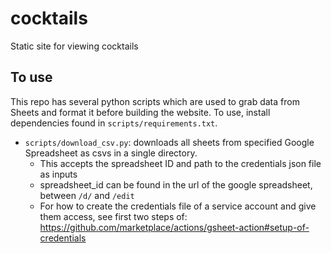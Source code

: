 # cocktails

Static site for viewing cocktails

## To use

This repo has several python scripts which are used to grab data from Sheets and
format it before building the website. To use, install dependencies found in
`scripts/requirements.txt`.

- `scripts/download_csv.py`: downloads all sheets from specified Google
  Spreadsheet as csvs in a single directory.
    - This accepts the spreadsheet ID and path to the credentials json file as
      inputs
    - spreadsheet_id can be found in the url of the google spreadsheet, between
      `/d/` and `/edit`
    - For how to create the credentials file of a service account and give them
      access, see first two steps of:
      https://github.com/marketplace/actions/gsheet-action#setup-of-credentials
